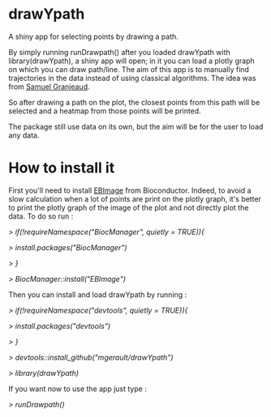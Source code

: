 # drawYpath
A shiny app for selecting points by drawing a path.

By simply running runDrawpath() after you loaded drawYpath with library(drawYpath), a shiny app will open; in it you can load a plotly graph
on which you can draw path/line.  The aim of this app is to manually find trajectories in the data instead of using classical algorithms.
The idea was from [Samuel Granjeaud](https://github.com/SamGG?tab=repositories).

So after drawing a path on the plot, the closest points from this path will be selected and a heatmap from those points will be printed.

The package still use data on its own, but the aim will be for the user to load any data.

# How to install it
First you'll need to install [EBImage](https://bioconductor.org/packages/release/bioc/html/EBImage.html) from Bioconductor.
Indeed, to avoid a slow calculation when a lot of points are print on the plotly graph, it's better to print the plotly graph of the image of the plot and not
directly plot the data. To do so run : 

*> if(!requireNamespace("BiocManager", quietly = TRUE)){*

*> install.packages("BiocManager")*  

*> }*

*> BiocManager::install("EBImage")*  

Then you can install and load drawYpath by running : 

*> if(!requireNamespace("devtools", quietly = TRUE)){*

*> install.packages("devtools")*  

*> }*  

*> devtools::install_github("mgerault/drawYpath")*

*> library(drawYpath)*

If you want now to use the app just type :

*> runDrawpath()*
